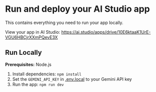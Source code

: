 
# Run and deploy your AI Studio app

This contains everything you need to run your app locally.

View your app in AI Studio: https://ai.studio/apps/drive/10E6ktaaK1UrE-VGU6HBCjrXXmPQevE3X

## Run Locally

**Prerequisites:**  Node.js


1. Install dependencies:
   `npm install`
2. Set the `GEMINI_API_KEY` in [.env.local](.env.local) to your Gemini API key
3. Run the app:
   `npm run dev`